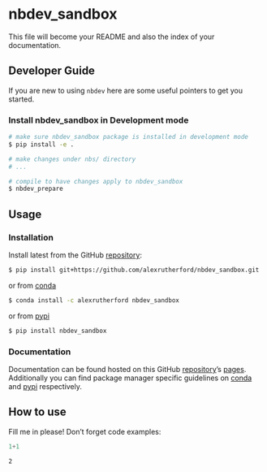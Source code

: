 # nbdev_sandbox


<!-- WARNING: THIS FILE WAS AUTOGENERATED! DO NOT EDIT! -->

This file will become your README and also the index of your
documentation.

## Developer Guide

If you are new to using `nbdev` here are some useful pointers to get you
started.

### Install nbdev_sandbox in Development mode

``` sh
# make sure nbdev_sandbox package is installed in development mode
$ pip install -e .

# make changes under nbs/ directory
# ...

# compile to have changes apply to nbdev_sandbox
$ nbdev_prepare
```

## Usage

### Installation

Install latest from the GitHub
[repository](https://github.com/alexrutherford/nbdev_sandbox):

``` sh
$ pip install git+https://github.com/alexrutherford/nbdev_sandbox.git
```

or from [conda](https://anaconda.org/alexrutherford/nbdev_sandbox)

``` sh
$ conda install -c alexrutherford nbdev_sandbox
```

or from [pypi](https://pypi.org/project/nbdev_sandbox/)

``` sh
$ pip install nbdev_sandbox
```

### Documentation

Documentation can be found hosted on this GitHub
[repository](https://github.com/alexrutherford/nbdev_sandbox)’s
[pages](https://alexrutherford.github.io/nbdev_sandbox/). Additionally
you can find package manager specific guidelines on
[conda](https://anaconda.org/alexrutherford/nbdev_sandbox) and
[pypi](https://pypi.org/project/nbdev_sandbox/) respectively.

## How to use

Fill me in please! Don’t forget code examples:

``` python
1+1
```

    2
